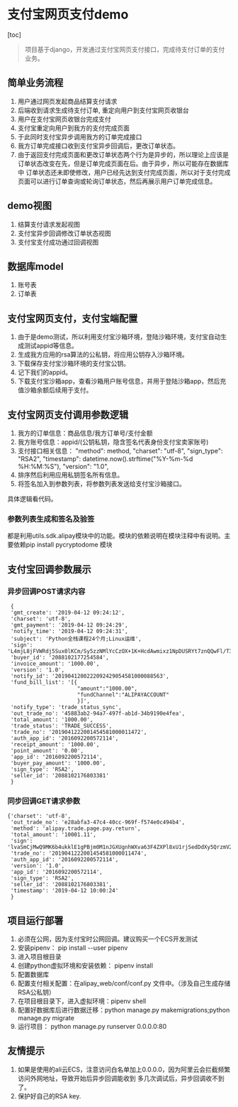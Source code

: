支付宝网页支付demo
====
[toc]

> 项目基于django，开发通过支付宝网页支付接口，完成待支付订单的支付业务。

## 简单业务流程
1. 用户通过网页发起商品结算支付请求
2. 后端收到请求生成待支付订单, 重定向用户到支付宝网页收银台
3. 用户在支付宝网页收银台完成支付
4. 支付宝重定向用户到我方的支付完成页面
5. 于此同时支付宝异步调用我方的订单完成接口
6. 我方订单完成接口收到支付宝异步回调后，更改订单状态。
7. 由于返回支付完成页面和更改订单状态两个行为是异步的，所以理论上应该是订单状态改变在先，但是订单完成页面在后。由于异步，所以可能存在数据库中
订单状态还未即使修改，用户已经先达到支付完成页面，所以对于支付完成页面可以进行订单查询或轮询订单状态，然后再展示用户订单完成信息。

## demo视图
1. 结算支付请求发起视图
2. 支付宝异步回调修改订单状态视图
3. 支付宝支付成功通过回调视图

## 数据库model
1. 账号表
2. 订单表

## 支付宝网页支付，支付宝端配置
1. 由于是demo测试，所以利用支付宝沙箱环境，登陆沙箱环境，支付宝自动生成测试appid等信息。
2. 生成我方应用的rsa算法的公私钥，将应用公钥存入沙箱环境。
3. 下载保存支付宝沙箱环境的支付宝公钥。
4. 记下我们的appid。
5. 下载支付宝沙箱app，查看沙箱用户账号信息，并用于登陆沙箱app，然后充值沙箱余额后续用于支付。

## 支付宝网页支付调用参数逻辑
1. 我方的订单信息：商品信息/我方订单号/支付金额
2. 我方账号信息：appid/(公钥私钥，隐含签名代表身份支付宝卖家账号)
3. 支付接口相关信息：  "method": method,
                    "charset": "utf-8",
                    "sign_type": "RSA2",
                    "timestamp": datetime.now().strftime("%Y-%m-%d %H:%M:%S"),
                    "version": "1.0",
4. 排序然后利用应用私钥签名所有信息。
5. 将签名加入到参数列表，将参数列表发送给支付宝沙箱接口。

具体逻辑看代码。

### 参数列表生成和签名及验签
都是利用utils.sdk.alipay模块中的功能。模块的依赖说明在模块注释中有说明。主要依赖pip install pycryptodome 模块


## 支付宝回调参数展示
### 异步回调POST请求内容
```
 {
 'gmt_create': '2019-04-12 09:24:12', 
 'charset': 'utf-8', 
 'gmt_payment': '2019-04-12 09:24:29', 
 'notify_time': '2019-04-12 09:24:31', 
 'subject': 'Python全栈课程24个月;Linux运维',
 'sign': 'L4mjL8jFVWRdj5Sux0lKCm/Sy5zzNMlYcCzOX+1K+HcdAwmixz1NpDUSRYt7znQQwFl/T3YzDp7xZNU1Wlzo2z60g0kzaUDV/vOlC38isSmIys9A2jQvwjCmQT7nSwKcpIlr2KW6SR0UA4eh9BwRZymzskkgvVexuabol5KFtAYfodYJtnKZbeWZW/FIrtBc+Nc0dbk+WWfjtIwRicLAKPEI97LzsK2QhGVxUpe/jn6gFj1mn+TWPGUpRz4EcyqGF8HBFvovMTjeXIfOKbdu0+Ju4hgfFZs2+KIIleTt2M3MRm04IhUGrGmS7thClyD64tmex8Xh3F7VdzR8VN9M9A==', 
 'buyer_id': '2088102177254584', 
 'invoice_amount': '1000.00', 
 'version': '1.0', 
 'notify_id': '2019041200222092429054581000088563',
 'fund_bill_list': '[{
					  "amount":"1000.00",
					  "fundChannel":"ALIPAYACCOUNT"
					  }]', 
 'notify_type': 'trade_status_sync', 
 'out_trade_no': '45883ab2-94a7-497f-ab1d-34b9190e4fea', 
 'total_amount': '1000.00', 
 'trade_status': 'TRADE_SUCCESS', 
 'trade_no': '2019041222001454581000011472', 
 'auth_app_id': '2016092200572114', 
 'receipt_amount': '1000.00', 
 'point_amount': '0.00', 
 'app_id': '2016092200572114', 
 'buyer_pay_amount': '1000.00', 
 'sign_type': 'RSA2',
 'seller_id': '2088102176803381'
 }
```

### 同步回调GET请求参数
```
{'charset': 'utf-8',
 'out_trade_no': 'e28abfa3-47c4-40cc-969f-f574e0c494b4', 
 'method': 'alipay.trade.page.pay.return', 
 'total_amount': '10001.11', 
 'sign': 'lvaSmCjMwQ9MK6b4ukklE1gPBjm0M1nJGXUgnhWXva63F4ZXPl8xU1rjSedDdXy5QrzmV2elHitwzJfEeIXpbviQ3gOfbeByXKyRrxyit4/F+Vs9LVK7DdVnN0rdpMs7CQCGy2lNhPq+D4vlYXIJFWjRZXK3Spb7AO1y3UltmEaKBX3G5GjJYt2eb0op0QCDNs3ycw9s9DqxDD0xWBrA1731mBYo9Vojmj0ixZZVNH140uMZE/9BV38637uEPYwy9UPNK9y2lA1XNXpRAWjVbp/VmPtRBCmvOF8tU9wfkQsXkZFxZ77km6NKnvpY8XsVeBUK8sUrN1Z8bIgPuYzrmQ==', 
 'trade_no': '2019041222001454581000011474',
 'auth_app_id': '2016092200572114', 
 'version': '1.0', 
 'app_id': '2016092200572114',
 'sign_type': 'RSA2',
 'seller_id': '2088102176803381', 
 'timestamp': '2019-04-12 10:00:24'
 }
```

## 项目运行部署
1. 必须在公网，因为支付宝时公网回调。建议购买一个ECS开发测试
2. 安装pipenv： pip install --user pipenv
3. 进入项目根目录
4. 创建python虚拟环境和安装依赖： pipenv install
5. 配置数据库
6. 配置支付相关配置：在alipay_web/conf/conf.py 文件中。（涉及自己生成存储RSA公私钥）
7. 在项目根目录下，进入虚拟环境：pipenv shell
8. 配置好数据库后进行数据迁移：python manage.py makemigrations;python manage.py migrate
9. 运行项目： python manage.py runserver 0.0.0.0:80

## 友情提示
1. 如果是使用的ali云ECS，注意访问白名单加上0.0.0.0，因为阿里云会拦截频繁访问外网地址，导致开始后异步回调能收到
多几次调试后，异步回调收不到了。
2. 保护好自己的RSA key.
